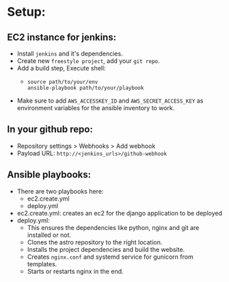 # Setup:

## EC2 instance for jenkins:
- Install `jenkins` and it's dependencies.
- Create new `freestyle project`, add your `git repo`.
- Add a build step, Execute shell:
    -   ```shell
        source path/to/your/env
        ansible-playbook path/to/your/playbook
        ```
- Make sure to add `AWS_ACCESSKEY_ID` and `AWS_SECRET_ACCESS_KEY` as environment variables for the ansible inventory to work.

## In your github repo:
- Repository settings > Webhooks > Add webhook
- Payload URL: `http://<jenkins_urls>/github-webhook`

## Ansible playbooks:
- There are two playbooks here:
    - ec2.create.yml
    - deploy.yml
- ec2.create.yml: creates an ec2 for the django application to be deployed
- deploy.yml:
    - This ensures the dependencies like python, nginx and git are installed or not.
    - Clones the astro repository to the right location.
    - Installs the project dependencies and build the website.
    - Creates `nginx.conf` and systemd service for gunicorn from templates.
    - Starts or restarts nginx in the end.
